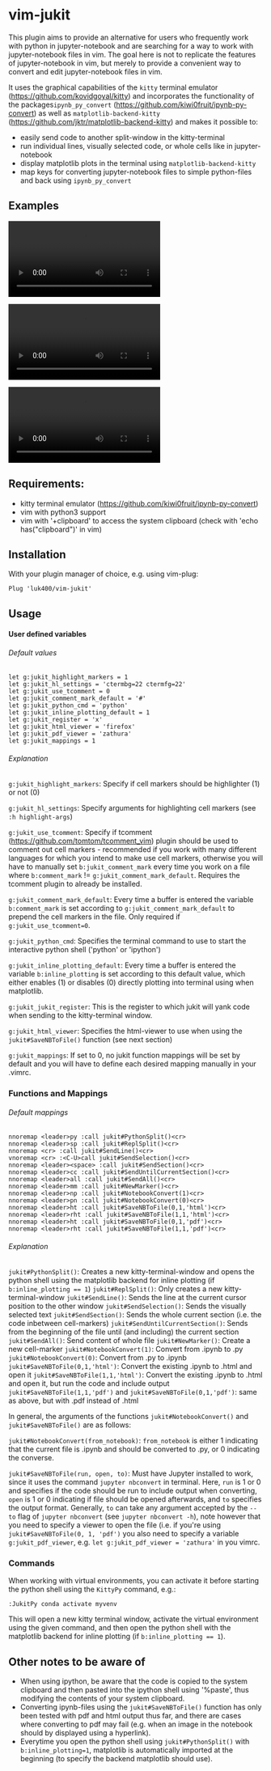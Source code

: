 # vim-jukit

This plugin aims to provide an alternative for users who frequently work with python in jupyter-notebook and are searching for a way to work with jupyter-notebook files in vim. The goal here is not to replicate the features of jupyter-notebook in vim, but merely to provide a convenient way to convert and edit jupyter-notebook files in vim. 

It uses the graphical capabilities of the `kitty` terminal emulator (https://github.com/kovidgoyal/kitty) and incorporates the functionality of the packages`ipynb_py_convert` (https://github.com/kiwi0fruit/ipynb-py-convert) as well as `matplotlib-backend-kitty` (https://github.com/jktr/matplotlib-backend-kitty) and makes it possible to:
* easily send code to another split-window in the kitty-terminal 
* run individual lines, visually selected code, or whole cells like in jupyter-notebook
* display matplotlib plots in the terminal using `matplotlib-backend-kitty` 
* map keys for converting jupyter-notebook files to simple python-files and back using `ipynb_py_convert`

## Examples

![Converting a given .ipynb file to a simple .py file](https://user-images.githubusercontent.com/57172028/113362614-09bcce00-934f-11eb-8225-a5c9e096a7ec.mp4)


![Opening python shell in split window and sending code](https://user-images.githubusercontent.com/57172028/113362690-3375f500-934f-11eb-863a-4664fc6b4b2a.mp4)


![Converting to .ipynb then to pdf and open](https://user-images.githubusercontent.com/57172028/113362634-16412680-934f-11eb-817e-c6563cda707a.mp4)


## Requirements:

* kitty terminal emulator (https://github.com/kiwi0fruit/ipynb-py-convert)
* vim with python3 support
* vim with '+clipboard' to access the system clipboard (check with 'echo has("clipboard")' in vim)

## Installation

With your plugin manager of choice, e.g. using vim-plug:

```
Plug 'luk400/vim-jukit' 
```

## Usage

#### User defined variables

###### Default values
```
let g:jukit_highlight_markers = 1
let g:jukit_hl_settings = 'ctermbg=22 ctermfg=22'
let g:jukit_use_tcomment = 0
let g:jukit_comment_mark_default = '#'
let g:jukit_python_cmd = 'python'
let g:jukit_inline_plotting_default = 1
let g:jukit_register = 'x'
let g:jukit_html_viewer = 'firefox'
let g:jukit_pdf_viewer = 'zathura'
let g:jukit_mappings = 1
```

###### Explanation
`g:jukit_highlight_markers`: Specify if cell markers should be highlighter (1) or not (0)

`g:jukit_hl_settings`: Specify arguments for highlighting cell markers (see `:h highlight-args`)

`g:jukit_use_tcomment`: Specify if tcomment (https://github.com/tomtom/tcomment_vim) plugin should be used to comment out cell markers - recommended if you work with many different languages for which you intend to make use cell markers, otherwise you will have to manually set `b:jukit_comment_mark` every time you work on a file where `b:comment_mark` != `g:jukit_comment_mark_default`. Requires the tcomment plugin to already be installed.

`g:jukit_comment_mark_default`: Every time a buffer is entered the variable `b:comment_mark` is set according to `g:jukit_comment_mark_default` to prepend the cell markers in the file. Only required if `g:jukit_use_tcomment=0`.

`g:jukit_python_cmd`: Specifies the terminal command to use to start the interactive python shell ('python' or 'ipython')

`g:jukit_inline_plotting_default`: Every time a buffer is entered the variable `b:inline_plotting` is set according to this default value, which either enables (1) or disables (0) directly plotting into terminal using when matplotlib.

`g:jukit_jukit_register`: This is the register to which jukit will yank code when sending to the kitty-terminal window.

`g:jukit_html_viewer`: Specifies the html-viewer to use when using the `jukit#SaveNBToFile()` function (see next section)

`g:jukit_mappings`: If set to 0, no jukit function mappings will be set by default and you will have to define each desired mapping manually in your .vimrc.

### Functions and Mappings

###### Default mappings
```
nnoremap <leader>py :call jukit#PythonSplit()<cr>
nnoremap <leader>sp :call jukit#ReplSplit()<cr>
nnoremap <cr> :call jukit#SendLine()<cr>
vnoremap <cr> :<C-U>call jukit#SendSelection()<cr>
nnoremap <leader><space> :call jukit#SendSection()<cr>
nnoremap <leader>cc :call jukit#SendUntilCurrentSection()<cr>
nnoremap <leader>all :call jukit#SendAll()<cr>
nnoremap <leader>mm :call jukit#NewMarker()<cr>
nnoremap <leader>np :call jukit#NotebookConvert(1)<cr>
nnoremap <leader>pn :call jukit#NotebookConvert(0)<cr>
nnoremap <leader>ht :call jukit#SaveNBToFile(0,1,'html')<cr>
nnoremap <leader>rht :call jukit#SaveNBToFile(1,1,'html')<cr>
nnoremap <leader>ht :call jukit#SaveNBToFile(0,1,'pdf')<cr>
nnoremap <leader>rht :call jukit#SaveNBToFile(1,1,'pdf')<cr>
```

###### Explanation
`jukit#PythonSplit()`: Creates a new kitty-terminal-window and opens the python shell using the matplotlib backend for inline plotting (if `b:inline_plotting == 1`)
`jukit#ReplSplit()`: Only creates a new kitty-terminal-window
`jukit#SendLine()`: Sends the line at the current cursor position to the other window
`jukit#SendSelection()`: Sends the visually selected text
`jukit#SendSection()`: Sends the whole current section (i.e. the code inbetween cell-markers)
`jukit#SendUntilCurrentSection()`: Sends from the beginning of the file until (and including) the current section
`jukit#SendAll()`: Send content of whole file
`jukit#NewMarker()`: Create a new cell-marker
`jukit#NotebookConvert(1)`: Convert from .ipynb to .py
`jukit#NotebookConvert(0)`: Convert from .py to .ipynb
`jukit#SaveNBToFile(0,1,'html')`: Convert the existing .ipynb to .html and open it
`jukit#SaveNBToFile(1,1,'html')`: Convert the existing .ipynb to .html and open it, but run the code and include output
`jukit#SaveNBToFile(1,1,'pdf')` and `jukit#SaveNBToFile(0,1,'pdf')`: same as above, but with .pdf instead of .html

In general, the arguments of the functions `jukit#NotebookConvert()` and `jukit#SaveNBToFile()` are as follows:

`jukit#NotebookConvert(from_notebook)`: `from_notebook` is either 1 indicating that the current file is .ipynb and should be converted to .py, or 0 indicating the converse.

`jukit#SaveNBToFile(run, open, to)`: Must have Jupyter installed to work, since it uses the command `jupyter nbconvert` in terminal. Here, `run` is 1 or 0 and specifies if the code should be run to include output when converting, `open` is 1 or 0 indicating if file should be opened afterwards, and `to` specifies the output format. Generally, `to` can take any argument accepted by the `--to` flag of `jupyter nbconvert` (see `jupyter nbconvert -h`), note however that you need to specify a viewer to open the file (i.e. if you're using `jukit#SaveNBToFile(0, 1, 'pdf')` you also need to specify a variable `g:jukit_pdf_viewer`, e.g. `let g:jukit_pdf_viewer = 'zathura'` in you vimrc.


### Commands

When working with virtual environments, you can activate it before starting the python shell using the `KittyPy` command, e.g.:


```
:JukitPy conda activate myvenv
```

This will open a new kitty terminal window, activate the virtual environment using the given command, and then open the python shell with the matplotlib backend for inline plotting (if `b:inline_plotting == 1`).

## Other notes to be aware of

* When using ipython, be aware that the code is copied to the system clipboard and then pasted into the ipython shell using '%paste', thus modifying the contents of your system clipboard. 
* Converting ipynb-files using the `jukit#SaveNBToFile()` function has only been tested with pdf and html output thus far, and there are cases where converting to pdf may fail (e.g. when an image in the notebook should by displayed using a hyperlink).
* Everytime you open the python shell using `jukit#PythonSplit()` with `b:inline_plotting=1`, matplotlib is automatically imported at the beginning (to specify the backend matplotlib should use).

